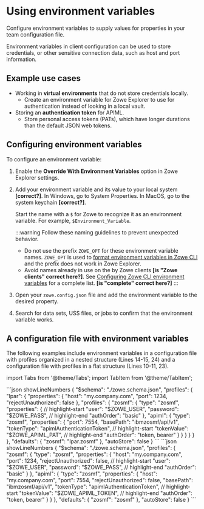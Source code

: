 # Using environment variables

Configure environment variables to supply values for properties in your team configuration file.

Environment variables in client configuration can be used to store credentials, or other sensitive connection data, such as host and port information.

## Example use cases

- Working in **virtual environments** that do not store credentials locally.
  - Create an environment variable for Zowe Explorer to use for authentication instead of looking in a local vault.
- Storing an **authentication token** for APIML.
  - Store personal access tokens (PATs), which have longer durations than the default JSON web tokens.

## Configuring environment variables

To configure an environment variable:

1. Enable the **Override With Environment Variables** option in Zowe Explorer settings.
2. Add your environment variable and its value to your local system **[correct?]**. In Windows, go to System Properties. In MacOS, go to the system keychain **[correct?]**.

    Start the name with a `$` for Zowe to recognize it as an environment variable. For example, `$Environment_Variable`.

    :::warning
    Follow these naming guidelines to prevent unexpected behavior.
    
    - Do not use the prefix `ZOWE_OPT` for these environment variable names. `ZOWE_OPT` is used to [format environment variables in Zowe CLI](./cli-using-formatting-environment-variables.md) and the prefix does not work in Zowe Explorer.
    - Avoid names already in use on the by Zowe clients **[is "Zowe clients" correct here?]**. See [Configuring Zowe CLI environment variables](../user-guide/cli-configuringcli-ev.md) for a complete list. **[is "complete" correct here?]** 
    :::
3. Open your `zowe.config.json` file and add the environment variable to the desired property.

4. Search for data sets, USS files, or jobs to confirm that the environment variable works.

## A configuration file with environment variables

The following examples include environment variables in a configuration file with profiles organized in a nested structure (Lines 14-15, 24) and a configuration file with profiles in a flat structure (Lines 10-11, 23).

import Tabs from '@theme/Tabs';
import TabItem from '@theme/TabItem';

<Tabs>
  <TabItem value="nested" label="Nested profiles" default>
    ```json showLineNumbers
{
    "$schema": "./zowe.schema.json",
    "profiles": {
        "lpar": {
            "properties": {
                "host": "my.company.com",
                "port": 1234,
                "rejectUnauthorized": false
            },
            "profiles": {
                "zosmf": {
                    "type": "zosmf",
                    "properties": {
                          // highlight-start
                        "user": "$ZOWE_USER",
                        "password": "$ZOWE_PASS",
                          // highlight-end
                        "authOrder": "basic"
                    },
                    "apiml": {
                        "type": "zosmf",
                        "properties": {
                            "port": 7554,
                            "basePath": "ibmzosmf/api/v1",
                            "tokenType": "apimlAuthenticationToken",
                              // highlight-start
                            "tokenValue": "$ZOWE_APIML_PAT",
                              // highlight-end
                            "authOrder": "token, bearer"
                        }
                    }
                }
            }
        }
    },
    "defaults": {
        "zosmf": "lpar.zosmf"
    },
    "autoStore": false
}
    ```
  </TabItem>
  <TabItem value="flat" label="Flat profiles">
    ```json showLineNumbers
    {
    "$schema": "./zowe.schema.json",
    "profiles": {
        "zosmf": {
            "type": "zosmf",
            "properties": {
                "host": "my.company.com",
                "port": 1234,
                "rejectUnauthorized": false,
                  // highlight-start
                "user": "$ZOWE_USER",
                "password": "$ZOWE_PASS",
                  // highlight-end
                "authOrder": "basic"
            }
        },
        "apiml": {
            "type": "zosmf",
            "properties": {
                "host": "my.company.com",
                "port": 7554,
                "rejectUnauthorized": false,
                "basePath": "ibmzosmf/api/v1",
                "tokenType": "apimlAuthenticationToken",
                  // highlight-start
                "tokenValue": "$ZOWE_APIML_TOKEN",
                  // highlight-end
                "authOrder": "token, bearer"
            }
        }
    },
    "defaults": {
        "zosmf": "zosmf"
    },
    "autoStore": false
}
    ```
  </TabItem>
</Tabs>